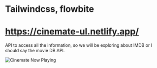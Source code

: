 # Tailwindcss, flowbite

# https://cinemate-ul.netlify.app/

API to access all the information, so we will be exploring about IMDB or I should say the movie DB API.

![Cinemate Now Playing](src/assets/images/cineemate.jpg?raw=true "Cinemate Now Playing")
